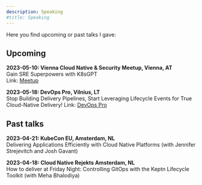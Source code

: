 ```yaml
---
description: Speaking
#title: Speaking
---
```

Here you find upcoming or past talks I gave:

## Upcoming
**2023-05-10: Vienna Cloud Native & Security Meetup, Vienna, AT** <br /> Gain SRE Superpowers with K8sGPT <br/>
Link: [Meetup](https://www.meetup.com/vienna-devops-security/events/292658783/)


**2023-05-18: DevOps Pro, Vilnius, LT** <br />
Stop Building Delivery Pipelines, Start Leveraging Lifecycle Events for True Cloud-Native Delivery!
Link: [DevOps Pro](https://events.pinetool.ai/2928/#sessions/99177)


## Past talks
**2023-04-21: KubeCon EU, Amsterdam, NL** <br /> 
Delivering Applications Efficiently with Cloud Native Platforms (with Jennifer Strejevitch and Josh Gavant)

**2023-04-18: Cloud Native Rejekts Amsterdam, NL** <br />
How to deliver at Friday Night: Controlling GitOps with the Keptn Lifecycle Toolkit (with Meha Bhalodiya)


